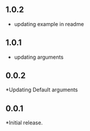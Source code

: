 ## 1.0.2
* updating example in readme

## 1.0.1
* updating arguments

## 0.0.2
*Updating Default arguments

## 0.0.1

*Initial release.
